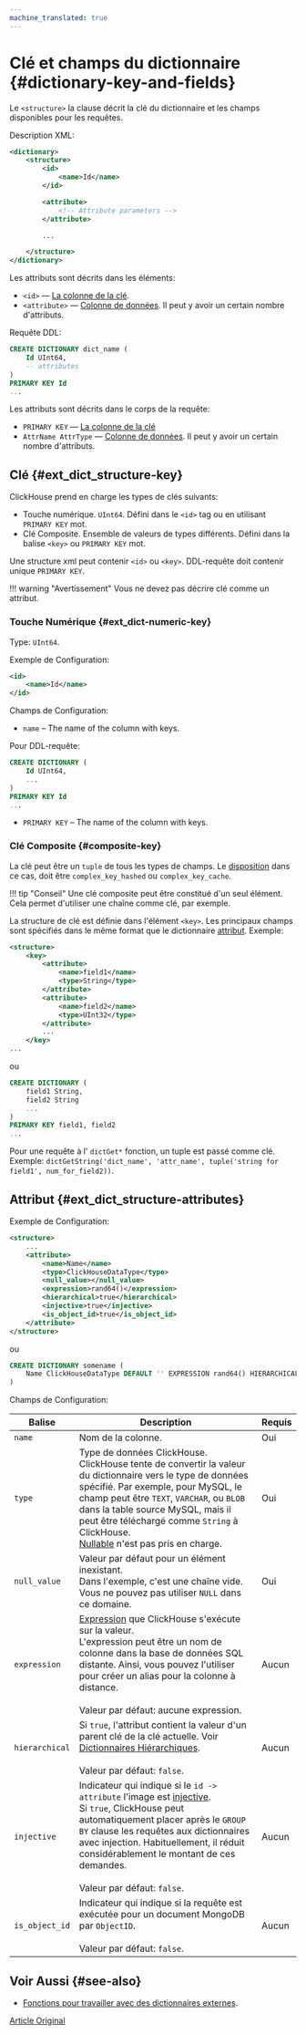 ```yaml
---
machine_translated: true
---
```


# Clé et champs du dictionnaire {#dictionary-key-and-fields}

Le `<structure>` la clause décrit la clé du dictionnaire et les champs disponibles pour les requêtes.

Description XML:

``` xml
<dictionary>
    <structure>
        <id>
            <name>Id</name>
        </id>

        <attribute>
            <!-- Attribute parameters -->
        </attribute>

        ...

    </structure>
</dictionary>
```

Les attributs sont décrits dans les éléments:

-   `<id>` — [La colonne de la clé](external_dicts_dict_structure.md#ext_dict_structure-key).
-   `<attribute>` — [Colonne de données](external_dicts_dict_structure.md#ext_dict_structure-attributes). Il peut y avoir un certain nombre d'attributs.

Requête DDL:

``` sql
CREATE DICTIONARY dict_name (
    Id UInt64,
    -- attributes
)
PRIMARY KEY Id
...
```

Les attributs sont décrits dans le corps de la requête:

-   `PRIMARY KEY` — [La colonne de la clé](external_dicts_dict_structure.md#ext_dict_structure-key)
-   `AttrName AttrType` — [Colonne de données](external_dicts_dict_structure.md#ext_dict_structure-attributes). Il peut y avoir un certain nombre d'attributs.

## Clé {#ext_dict_structure-key}

ClickHouse prend en charge les types de clés suivants:

-   Touche numérique. `UInt64`. Défini dans le `<id>` tag ou en utilisant `PRIMARY KEY` mot.
-   Clé Composite. Ensemble de valeurs de types différents. Défini dans la balise `<key>` ou `PRIMARY KEY` mot.

Une structure xml peut contenir `<id>` ou `<key>`. DDL-requête doit contenir unique `PRIMARY KEY`.

!!! warning "Avertissement"
    Vous ne devez pas décrire clé comme un attribut.

### Touche Numérique {#ext_dict-numeric-key}

Type: `UInt64`.

Exemple de Configuration:

``` xml
<id>
    <name>Id</name>
</id>
```

Champs de Configuration:

-   `name` – The name of the column with keys.

Pour DDL-requête:

``` sql
CREATE DICTIONARY (
    Id UInt64,
    ...
)
PRIMARY KEY Id
...
```

-   `PRIMARY KEY` – The name of the column with keys.

### Clé Composite {#composite-key}

La clé peut être un `tuple` de tous les types de champs. Le [disposition](external_dicts_dict_layout.md) dans ce cas, doit être `complex_key_hashed` ou `complex_key_cache`.

!!! tip "Conseil"
    Une clé composite peut être constitué d'un seul élément. Cela permet d'utiliser une chaîne comme clé, par exemple.

La structure de clé est définie dans l'élément `<key>`. Les principaux champs sont spécifiés dans le même format que le dictionnaire [attribut](external_dicts_dict_structure.md). Exemple:

``` xml
<structure>
    <key>
        <attribute>
            <name>field1</name>
            <type>String</type>
        </attribute>
        <attribute>
            <name>field2</name>
            <type>UInt32</type>
        </attribute>
        ...
    </key>
...
```

ou

``` sql
CREATE DICTIONARY (
    field1 String,
    field2 String
    ...
)
PRIMARY KEY field1, field2
...
```

Pour une requête à l' `dictGet*` fonction, un tuple est passé comme clé. Exemple: `dictGetString('dict_name', 'attr_name', tuple('string for field1', num_for_field2))`.

## Attribut {#ext_dict_structure-attributes}

Exemple de Configuration:

``` xml
<structure>
    ...
    <attribute>
        <name>Name</name>
        <type>ClickHouseDataType</type>
        <null_value></null_value>
        <expression>rand64()</expression>
        <hierarchical>true</hierarchical>
        <injective>true</injective>
        <is_object_id>true</is_object_id>
    </attribute>
</structure>
```

ou

``` sql
CREATE DICTIONARY somename (
    Name ClickHouseDataType DEFAULT '' EXPRESSION rand64() HIERARCHICAL INJECTIVE IS_OBJECT_ID
)
```

Champs de Configuration:

| Balise                                               | Description                                                                                                                                                                                                                                                                                                                                                           | Requis |
|------------------------------------------------------|-----------------------------------------------------------------------------------------------------------------------------------------------------------------------------------------------------------------------------------------------------------------------------------------------------------------------------------------------------------------------|--------|
| `name`                                               | Nom de la colonne.                                                                                                                                                                                                                                                                                                                                                    | Oui    |
| `type`                                               | Type de données ClickHouse.<br/>ClickHouse tente de convertir la valeur du dictionnaire vers le type de données spécifié. Par exemple, pour MySQL, le champ peut être `TEXT`, `VARCHAR`, ou `BLOB` dans la table source MySQL, mais il peut être téléchargé comme `String` à ClickHouse.<br/>[Nullable](../../data_types/nullable.md) n'est pas pris en charge.       | Oui    |
| `null_value`                                         | Valeur par défaut pour un élément inexistant.<br/>Dans l'exemple, c'est une chaîne vide. Vous ne pouvez pas utiliser `NULL` dans ce domaine.                                                                                                                                                                                                                          | Oui    |
| `expression`                                         | [Expression](../syntax.md#syntax-expressions) que ClickHouse s'exécute sur la valeur.<br/>L'expression peut être un nom de colonne dans la base de données SQL distante. Ainsi, vous pouvez l'utiliser pour créer un alias pour la colonne à distance.<br/><br/>Valeur par défaut: aucune expression.                                                                 | Aucun  |
| <a name="hierarchical-dict-attr"></a> `hierarchical` | Si `true`, l'attribut contient la valeur d'un parent clé de la clé actuelle. Voir [Dictionnaires Hiérarchiques](external_dicts_dict_hierarchical.md).<br/><br/>Valeur par défaut: `false`.                                                                                                                                                                            | Aucun  |
| `injective`                                          | Indicateur qui indique si le `id -> attribute` l'image est [injective](https://en.wikipedia.org/wiki/Injective_function).<br/>Si `true`, ClickHouse peut automatiquement placer après le `GROUP BY` clause les requêtes aux dictionnaires avec injection. Habituellement, il réduit considérablement le montant de ces demandes.<br/><br/>Valeur par défaut: `false`. | Aucun  |
| `is_object_id`                                       | Indicateur qui indique si la requête est exécutée pour un document MongoDB par `ObjectID`.<br/><br/>Valeur par défaut: `false`.                                                                                                                                                                                                                                       | Aucun  |

## Voir Aussi {#see-also}

-   [Fonctions pour travailler avec des dictionnaires externes](../functions/ext_dict_functions.md).

[Article Original](https://clickhouse.tech/docs/en/query_language/dicts/external_dicts_dict_structure/) <!--hide-->
